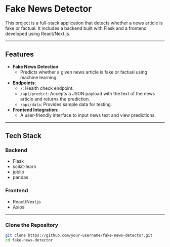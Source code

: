 # Fake News Detector

This project is a full-stack application that detects whether a news article is fake or factual. It includes a backend built with Flask and a frontend developed using React/Next.js.

---

## Features

- **Fake News Detection**:
  - Predicts whether a given news article is fake or factual using machine learning.
- **Endpoints**:
  - `/`: Health check endpoint.
  - `/api/predict`: Accepts a JSON payload with the text of the news article and returns the prediction.
  - `/api/data`: Provides sample data for testing.
- **Frontend Integration**:
  - A user-friendly interface to input news text and view predictions.

---

## Tech Stack

### Backend
- Flask
- scikit-learn
- joblib
- pandas

### Frontend
- React/Next.js
- Axios

---

### Clone the Repository
```bash
git clone https://github.com/your-username/fake-news-detector.git
cd fake-news-detector
